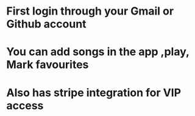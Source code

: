 # First login through your Gmail or Github account
# You can add songs in the app ,play, Mark favourites
# Also has stripe integration for VIP access
